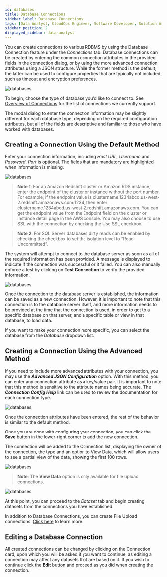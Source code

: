 ```yaml
---
id: databases
title: Database Connections
sidebar_label: Database Connections
tags: [Data Analyst, CloudOps Engineer, Software Developer, Solution Architect, All Personas]
sidebar_position: 2
displayed_sidebar: data-analyst
---
```


<div>

You can create connections to various RDBMS by using the Database Connection feature under the *Connections* tab. Database connections can be created by entering the common connection attributes in the provided fields in the connection dialog, or by using the more advanced connection attributes using a JSON structure. While the former method is the default, the latter can be used to configure properties that are typically not included, such as timeout and encryption preferences.

![databases](https://s3.amazonaws.com/cdn.qrvey.com/documentation_assets/ui-docs/datasets/connections_list_new.png#thumbnail-60)

To begin, choose the type of database you’d like to connect to. See [Overview of Connections](../Connections/overview-of-connections.md) for the list of connections we currently support. 

The modal dialog to enter the connection information may be slightly different for each database type, depending on the required configuration attributes, but all of the fields are descriptive and familiar to those who have worked with databases.


## Creating a Connection Using the Default Method

Enter your connection information, including *Host URL, Username* and *Password*. *Port* is optional. The fields that are mandatory are highlighted when information is missing. 

![databases](https://s3.amazonaws.com/cdn.qrvey.com/documentation_assets/ui-docs/datasets/databases/dbs2.7.6.png#thumbnail-60) 


  
>**Note 1**: For an Amazon Redshift cluster or Amazon RDS instance, enter the endpoint of the cluster or instance without the port number. For example, if the endpoint value is clustername.1234abcd.us-west-2.redshift.amazonaws.com:1234, then enter clustername.1234abcd.us-west-2.redshift.amazonaws.com. You can get the endpoint value from the Endpoint field on the cluster or instance detail page in the AWS console.
You may also choose to use SSL with the connection by checking the Use SSL checkbox.

>**Note 2**: For SQL Server databases dirty reads can be enabled by checking the checkbox to set the isolation level to “Read Uncommitted”. 

The system will attempt to connect to the database server as soon as all of the required information has been provided. A message is displayed to indicate if the connection was successful or it failed. You can also manually enforce a test by clicking on **Test Connection** to verify the provided information.

![databases](https://s3.amazonaws.com/cdn.qrvey.com/documentation_assets/ui-docs/datasets/databases/dbs3.7.6.png#thumbnail-60)

Once the connection to the database server is established, the information can be saved as a new connection. However, it is important to note that this connection is to the database server itself, and more information needs to be provided at the time that the connection is used, in order to get to a specific database on that server, and a specific table or view in that database, to load data.

If you want to make your connection more specific, you can select the database from the *Database* dropdown list.

## Creating a Connection Using the Advanced Method

If you need to include more advanced attributes with your connection, you may use the _**Advanced JSON Configuration**_ option. With this method, you can enter any connection attribute as a key/value pair. It is important to note that this method is sensitive to the attribute names being accurate. The _**Connection Config Help**_ link can be used to review the documentation for each connection type.

![databases](https://s3.amazonaws.com/cdn.qrvey.com/documentation_assets/ui-docs/datasets/3.4.2.2_databases/connections4.png#thumbnail-60)

Once the connection attributes have been entered, the rest of the behavior is similar to the default method.

Once you are done with configuring your connection, you can click the **Save** button in the lower-right corner to add the new connection.

The connection will be added to the Connection list, displaying the owner of the connection, the type and an option to View Data, which will allow users to see a partial view of the data, showing the first 100 rows. 


![databases](https://s3.amazonaws.com/cdn.qrvey.com/documentation_assets/ui-docs/datasets/3.4.2.2_databases/databasesV7.png#thumbnail) 

>**Note**: The **View Data** option is only available for file upload connections.

![databases](https://s3.amazonaws.com/cdn.qrvey.com/documentation_assets/ui-docs/datasets/3.4.2.2_databases/8_databasesV2.png#thumbnail-60)

At this point, you can proceed to the *Dataset* tab and begin creating datasets from the connections you have established. 

In addition to Database Connections, you can create File Upload connections. [Click here](../Connections/csv.md) to learn more.


## Editing a Database Connection
All created connections can be changed by clicking on the Connection card, upon which you will be asked if you want to continue, as editing a connection may affect any datasets that are based on it. If you wish to continue click the **Edit** button and proceed as you did when creating the connection.

</div>
